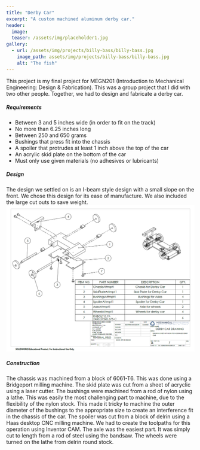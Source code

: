 ```yaml
---
title: "Derby Car"
excerpt: "A custom machined aluminum derby car."
header:
  image: 
  teaser: /assets/img/placeholder1.jpg
gallery:
  - url: /assets/img/projects/billy-bass/billy-bass.jpg
    image_path: assets/img/projects/billy-bass/billy-bass.jpg
    alt: "The fish"
---
```


This project is my final project for MEGN201 (Introduction to Mechanical Engineering: Design & Fabrication). This was a group project that I did with two other people. Together, we had to design and 
fabricate a derby car. 

##### Requirements

* Between 3 and 5 inches wide (in order to fit on the track)
* No more than 6.25 inches long
* Between 250 and 650 grams
* Bushings that press fit into the chassis
* A spoiler that protrudes at least 1 inch above the top of the car
* An acrylic skid plate on the bottom of the car
* Must only use given materials (no adhesives or lubricants) 

##### Design

The design we settled on is an I-beam style design with a small slope on the front. We chose this design for its ease of manufacture. We also included the large cut outs to save weight. 
![Assembly drawing of the car](/assets/img/projects/derby-car/car-assem.png)

##### Construction

The chassis was machined from a block of 6061-T6. This was done using a Bridgeport milling machine. The skid plate was cut from a sheet of acryclic using a laser cutter. The bushings were machined from a
rod of nylon using a lathe. This was easily the most challenging part to machine, due to the flexibility of the nylon stock. This made it tricky to machine the outer diameter of the bushings to the 
appropriate size to create an interference fit in the chassis of the car. The spoiler was cut from a block of delrin using a Haas desktop CNC milling machine. We had to create the toolpaths for this
operation using Inventor CAM. The axle was the easiest part. It was simply cut to length from a rod of steel using the bandsaw. The wheels were turned on the lathe from delrin round stock.
